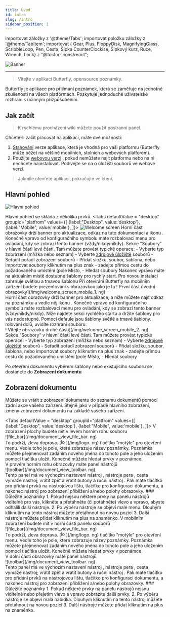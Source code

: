 ```yaml
---
title: Úvod
id: intro
slug: /intro
sidebar_position: 1
---
```


importovat záložky z '@theme/Tabs'; importovat položku záložky z '@theme/TabItem'; importovat { Gear, Plus, FloppyDisk, MagnifyingGlass, ScribbleLoop, Pen, Cesta, Šipka CounterClockise, Šipkový kurz, Ruce, Wrench, Lock} z "@fosfor-icons/react";

![Banner](/img/banner.png)

---

> Vítejte v aplikaci Butterfly, opensource poznámky.

Butterfly je aplikace pro přijímání poznámek, která se zaměřuje na jednotné zkušenosti na všech platformách. Poskytuje jednoduché uživatelské rozhraní s účinným přizpůsobením.

## Jak začít

> K rychlému procházení wiki můžete použít postranní panel.

Chcete-li začít pracovat na aplikaci, máte dvě možnosti:

1. [Stahování](/downloads) verze aplikace, která je vhodná pro vaši platformu (Butterfly může běžet na většině mobilních, stolních a webových platforem).
2. Použijte [webovou verzi](https://web.butterfly.linwood.dev) , pokud nemůžete najít platformu nebo na ni nechcete nainstalovat. Podívejte se na [](storage#web) o úložišti souborů ve webové verzi.

> Jakmile otevřete aplikaci, pokračujte ve čtení.

## Hlavní pohled

![Hlavní pohled](main.png)

Hlavní pohled se skládá z několika prvků.
<Tabs
    defaultValue = "desktop"
    groupId="platfrom"
        values={[
        {label:"Desktop", value:'desktop'},
 {label:"Mobile", value:'mobile'},
 ]}>
    <TabItem value="desktop">
        ![Welcome screen](/img/welcome_screen_desktop.png)
        Horní část obrazovky drží banner pro aktualizace, odkaz na tuto dokumentaci a ikonu <Gear/>. Konečně vpravo od <Gear/> konfiguračního symbolu máte rozbalovací menu pro ovládání, kdy se zobrazí tento banner (vždy/nikdy/nikdy).
        Sekce "Soubory" v hlavní části levé části. Tam můžete provést typické operace:
            - Vyberte typ zobrazení (mřížka nebo seznam)
            - Vyberte [zdrojové úložiště](úložiště) souborů
            - Seřadit pořadí zobrazení souborů
            - Přidat složku, soubor, šablona, nebo importovat soubory kliknutím na <Plus/> plus znak
            - zadejte přímou cestu do požadovaného umístění (pole Místo,
            - Hledat soubory
        Nakonec vpravo máte na aktuálním místě dostupné šablony pro rychlý start. Pro novou instalaci zahrnuje světlou a tmavou šablonu
    </TabItem>
    <TabItem value="mobile">
        Při otevírání Butterfly na mobilním zařízení budete prezentováni s obrazovkou jako je ta
        ! První část úvodní obrazovky](/img/welcome_screen_mobile_1. ng)   
        Horní část obrazovky drží banner pro aktualizace, a níže můžete najít odkaz na poznámku a vedle něj ikonu <Gear/>. Konečně vpravo od <Gear/> konfiguračního symbolu máte rozbalovací menu pro ovládání, kdy se zobrazí tento banner (vždy/nikdy/nikdy).
        Níže najdete sekci rychlého startu a držíte šablony pro vás nedostupné. Pomocí defaule jsou šablony světlé a tmavé šablony. 
        rolování dolů, uvidíte rozhraní souboru:
        \
        ! Vítejte obrazovku druhé části](/img/welcome_screen_mobile_2. ng)  
        Sekce "Soubory" v hlavní části levé části. Tam můžete provést typické operace:
        - Vyberte typ zobrazení (mřížka nebo seznam)
        - Vyberte [zdrojové úložiště](úložiště) souborů
        - Seřadit pořadí zobrazení souborů
        - Přidat složku, soubor, šablona, nebo importovat soubory kliknutím na <Plus/> plus znak
        - zadejte přímou cestu do požadovaného umístění (pole Místo,
        - Hledat soubory
    </TabItem>
</Tabs>

Po otevření dokumentu výběrem šablony nebo existujícího souboru se dostanete do **Zobrazení dokumentu**


## Zobrazení dokumentu

Můžete se vrátit z zobrazení dokumentu do seznamu dokumentů pomocí zadní akce vašeho zařízení. Stejně jako v případě hlavního zobrazení, změny zobrazení dokumentu na základě vašeho zařízení.

<Tabs
    defaultValue = "desktop"
    groupId="platfrom"
        values={[
        {label:"Desktop", value:'desktop'},
 {label:"Mobile", value:'mobile'},
 ]}>
    <TabItem value="desktop">
        V zobrazení plochy budete mít v levém horním rohu souboru\
        ![file_bar](/img/document_view_file_bar. ng)\
        To podrží, zleva doprava. 
        [<img alt="logo" src="/img/logo.png" width="16"/>](/img/logo. ng)
        tlačítko "motýle" pro otevření menu. Vedle toho je pole, které zobrazuje název poznámky. Poznámka můžete přejmenovat zadáním nového jména do tohoto pole a jeho uložením pomocí tlačítka <FloppyDisk/> uložit. Konečně můžete <MagnifyingGlass/> hledat prvky v poznámce.
        \
        V pravém horním rohu obrazovky máte panel nástrojů\
        ![toolbar](/img/document_view_toolbar. ng)\
        Tento panel má ve výchozím nastavení nástroj <ScribbleLoop/> , nástroje pera <Pen/> , cesta <Path/> vymaže nástroj; <ArrowCounterClockwise/> vrátit zpět a <ArrowClockwise/> vrátit butony a ruční nástroj <Hand/>. Pak máte tlačítko <Plus/> pro přidání prvků na nástrojovou lištu, tlačítko <Wrench/> pro konfiguraci dokumentu, a nakonec nástroj <Lock/> pro zobrazení přiblížení a/nebo polohy obrazovky. 
        ### Důležité poznámky
        1. Pokud nejsou některé prvky na panelu nástrojů viditelné pro vás, klikněte a přetáhněte (či potáhněte) vlevo a vpravo, abyste odhalili další nástroje. 
        2. Po výběru nástroje se objeví malé menu. Dlouhým kliknutím na tento nástroj můžete přetáhnout na novou pozici
        3. Další nástroje můžete přidat kliknutím na <Plus/> plus na znaménko. 
    </TabItem>
    <TabItem value="mobile">
        V mobilním zobrazení budete mít v horní části panelu souborů\
        ![file_bar](/img/document_view_file_bar. ng)\
        To podrží, zleva doprava. 
        [<img alt="logo" src="/img/logo.png" width="16"/>](/img/logo. ng)
        tlačítko "motýle" pro otevření menu. Vedle toho je pole, které zobrazuje název poznámky. Poznámka můžete přejmenovat zadáním nového jména do tohoto pole a jeho uložením pomocí tlačítka <FloppyDisk/> uložit. Konečně můžete <MagnifyingGlass/> hledat prvky v poznámce.
        \
        V dolní části obrazovky máte panel nástrojů\
        ![toolbar](/img/document_view_toolbar. ng)\
        Tento panel má ve výchozím nastavení nástroj <ScribbleLoop/> , nástroje pera <Pen/> , cesta <Path/> vymaže nástroj; <ArrowCounterClockwise/> vrátit zpět a <ArrowClockwise/> vrátit butony a ruční nástroj <Hand/>. Pak máte tlačítko <Plus/> pro přidání prvků na nástrojovou lištu, tlačítko <Wrench/> pro konfiguraci dokumentu, a nakonec nástroj <Lock/> pro zobrazení přiblížení a/nebo polohy obrazovky. 
        ### Důležité poznámky
        1. Pokud některé prvky na panelu nástrojů nejsou viditelné nebo přejetím vlevo a vpravo zobrazíte další prvky. 
        2. Po výběru nástroje se objeví malá nabídka. Dlouhým kliknutím na tento nástroj můžete přetáhnout na novou pozici
        3. Další nástroje můžete přidat kliknutím na <Plus/> plus na znaménko. 
    </TabItem>
</Tabs>
